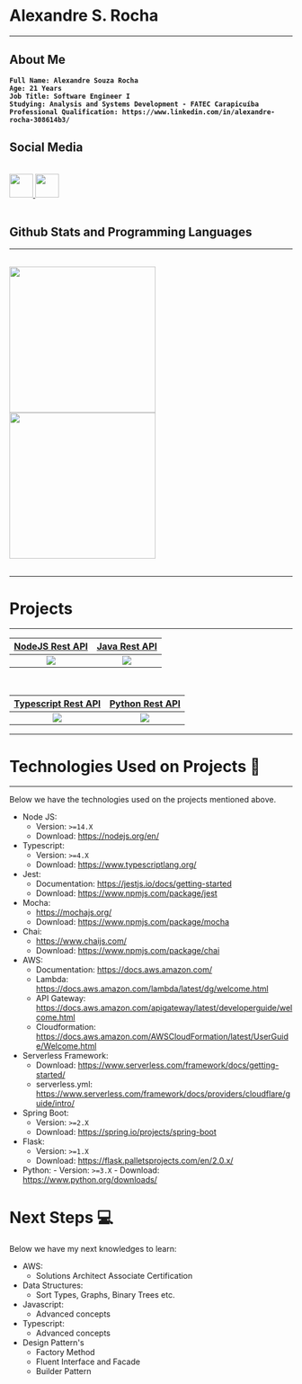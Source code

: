 # Alexandre S. Rocha

---

## <b>About Me</b>
<b>

```text
Full Name: Alexandre Souza Rocha
Age: 21 Years
Job Title: Software Engineer I
Studying: Analysis and Systems Development - FATEC Carapicuíba
Professional Qualification: https://www.linkedin.com/in/alexandre-rocha-308614b3/
```

</b>

## <b>Social Media</b>

<br>
<div>
  <a href="https://www.linkedin.com/in/alexandre-rocha-308614b3/">
  <img height="42em" src="https://img.flaticon.com/icons/png/512/174/174857.png?size=1200x630f&pad=10,10,10,10&ext=png&" />
  </a>
  <a href="https://www.instagram.com/4lexandre.sr/">
  <img height="42em" src="https://i0.wp.com/trucao.com.br/wp-content/uploads/2018/07/instagram-logo.png?fit=1200%2C1200&ssl=1" />
  </a>
</div>
<br/>

## <b>Github Stats and Programming Languages</b>

---

<br/>
<div> 
  <img height="260em" src="https://github-readme-stats.vercel.app/api?username=AlexandreSouzaRocha&show_icons=true&theme=dracula&include_all_commits=false&count_private=true&custom_title=Github Stats" />
  <img height="260em" src="https://github-readme-stats.vercel.app/api/top-langs/?username=AlexandreSouzaRocha&lang_count=10&layout=compact&theme=dracula" />
</div>
<br/>

---

# <b>Projects</b>

---

| [NodeJS Rest API](https://github.com/AlexandreSouzaRocha/nodejs-rest-api) | [Java Rest API](https://github.com/AlexandreSouzaRocha/java-rest-api) |
| :-----------------------------------------------------------------------: | :-------------------------------------------------------------------: |
| ![](https://github-readme-stats.vercel.app/api/pin/?username=AlexandreSouzaRocha&repo=nodejs-rest-api&theme=dracula&show_owner=true) |![](https://github-readme-stats.vercel.app/api/pin/?username=AlexandreSouzaRocha&repo=java-rest-api&theme=dracula&show_owner=true) |

<br/>

| [Typescript Rest API](https://github.com/AlexandreSouzaRocha/typescript-rest-api) | [Python Rest API](https://github.com/AlexandreSouzaRocha/python-rest-api) |
| :-------------------------------------------------------------------------------: | :-----------------------------------------------------------------------: |
| ![](https://github-readme-stats.vercel.app/api/pin/?username=AlexandreSouzaRocha&repo=typescript-rest-api&theme=dracula&show_owner=true) | ![](https://github-readme-stats.vercel.app/api/pin/?username=AlexandreSouzaRocha&repo=python-rest-api&theme=dracula&show_owner=true) |

---

# <b>Technologies Used on Projects</b> :rocket:

---

Below we have the technologies used on the projects mentioned above.

<!--ts-->

- Node JS:
  - Version: `>=14.X`
  - Download: https://nodejs.org/en/
- Typescript:
  - Version: `>=4.X`
  - Download: https://www.typescriptlang.org/
- Jest:
  - Documentation: https://jestjs.io/docs/getting-started
  - Download: https://www.npmjs.com/package/jest
- Mocha:
  - https://mochajs.org/
  - Download: https://www.npmjs.com/package/mocha
- Chai:
  - https://www.chaijs.com/
  - Download: https://www.npmjs.com/package/chai
- AWS:
  - Documentation: https://docs.aws.amazon.com/
  - Lambda: https://docs.aws.amazon.com/lambda/latest/dg/welcome.html
  - API Gateway: https://docs.aws.amazon.com/apigateway/latest/developerguide/welcome.html
  - Cloudformation: https://docs.aws.amazon.com/AWSCloudFormation/latest/UserGuide/Welcome.html
- Serverless Framework:
  - Download: https://www.serverless.com/framework/docs/getting-started/
  - serverless.yml: https://www.serverless.com/framework/docs/providers/cloudflare/guide/intro/
- Spring Boot:
  - Version: `>=2.X`
  - Download: https://spring.io/projects/spring-boot
- Flask:
  - Version: `>=1.X`
  - Download: https://flask.palletsprojects.com/en/2.0.x/
- Python: - Version: `>=3.X` - Download: https://www.python.org/downloads/
<!--te-->

# <b>Next Steps</b> :computer:

Below we have my next knowledges to learn:

- AWS:
  - Solutions Architect Associate Certification
- Data Structures:
  - Sort Types, Graphs, Binary Trees etc.
- Javascript:
  - Advanced concepts
- Typescript:
  - Advanced concepts
- Design Pattern's
  - Factory Method
  - Fluent Interface and Facade
  - Builder Pattern

<!--te-->
